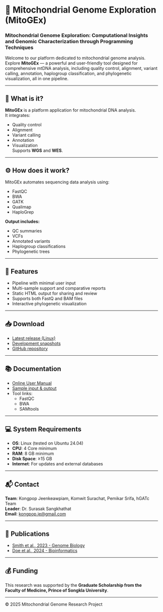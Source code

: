 # 🧬 Mitochondrial Genome Exploration (MitoGEx)

### Mitochondrial Genome Exploration: Computational Insights and Genomic Characterization through Programming Techniques

Welcome to our platform dedicated to mitochondrial genome analysis.  
Explore **MitoGEx** — a powerful and user-friendly tool designed for comprehensive mtDNA analysis, including quality control, alignment, variant calling, annotation, haplogroup classification, and phylogenetic visualization, all in one pipeline.

---

## 📌 What is it?

**MitoGEx** is a platform application for mitochondrial DNA analysis.  
It integrates:
- Quality control
- Alignment
- Variant calling
- Annotation
- Visualization  
Supports **WGS** and **WES**.

---

## ⚙️ How does it work?

MitoGEx automates sequencing data analysis using:
- FastQC
- BWA
- GATK
- Qualimap
- HaploGrep

**Output includes:**
- QC summaries
- VCFs
- Annotated variants
- Haplogroup classifications
- Phylogenetic trees

---

## 🚀 Features

- Pipeline with minimal user input
- Multi-sample support and comparative reports
- Static HTML output for sharing and review
- Supports both FastQ and BAM files
- Interactive phylogenetic visualization

---

## 📥 Download

- [Latest release (Linux)](#)
- [Development snapshots](#)
- [GitHub repository](https://github.com/kongpop-jeenkeawpiam/mitogex)

---

## 📚 Documentation

- [Online User Manual](#)
- [Sample input & output](#)
- Tool links:
  - FastQC
  - BWA
  - SAMtools

---

## 💻 System Requirements

- **OS**: Linux (tested on Ubuntu 24.04)  
- **CPU**: 4 Core minimum  
- **RAM**: 8 GB minimum  
- **Disk Space**: ≥15 GB  
- **Internet**: For updates and external databases

---

## 📬 Contact

**Team**: Kongpop Jeenkeawpiam, Komwit Surachat, Pemikar Srifa, hGATc Team  
**Leader**: Dr. Surasak Sangkhathat  
**Email**: kongpop.je@gmail.com

---

## 📄 Publications

- [Smith et al., 2023 - Genome Biology](#)
- [Doe et al., 2024 - Bioinformatics](#)

---

## 💰 Funding

This research was supported by the **Graduate Scholarship from the Faculty of Medicine, Prince of Songkla University**.

---

© 2025 Mitochondrial Genome Research Project
